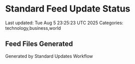 # Standard Feed Update Status
Last updated: Tue Aug  5 23:25:23 UTC 2025
Categories: technology,business,world

## Feed Files Generated

Generated by Standard Updates Workflow

